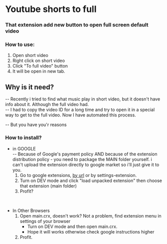 # Youtube shorts to full

### That extension add new button to open full screen default video

### How to use:

1. Open short video
2. Right click on short video
3. Click "To full video" button
4. It will be open in new tab.

## Why is it need?

-- Recently i tried to find what music play in short video, but it doesn't have info about it. Although the full video had. <br>
-- I had to copy the video ID for a long time and try to open it in a special way to get to the full video. Now I have automated this process.

-- But you have you'r reasons

### How to install?

- in GOOGLE <br>
  -- Because of Google's payment policy AND because of the extension distribution policy - you need to package the MAIN folder yourself. i can't upload the extension directly to google market so i'll just give it to you.
  1.  Go to google extensions, <a href="chrome://extensions" target="_blank">by url</a> or by settings-extension.
  2.  Turn on DEV mode and click "load unpacked extension" then choose that extension (main folder)
  3.  Profit?

<br>

- In Other Browsers
  1.  Open main.crx, doesn't work? Not a problem, find extension menu in settings of your browser
      - Turn on DEV mode and then open main.crx.
      - Hope it will works otherwise check google instructions higher
  2.  Profit.
